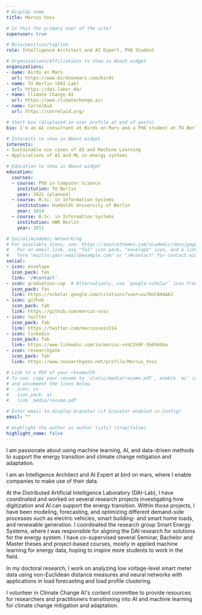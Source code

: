 ```yaml
---
# Display name
title: Marcus Voss

# Is this the primary user of the site?
superuser: true

# Role/position/tagline
role: Intelligence Architect and AI Expert, PhD Student

# Organizations/Affiliations to show in About widget
organizations:
- name: Birds on Mars
  url: https://www.birdsonmars.com/birds
- name: TU Berlin (DAI-Lab)
  url: https://dai-labor.de/
- name: Climate Change AI
  url: https://www.climatechange.ai/
- name: CorrelAid
  url: https://correlaid.org/

# Short bio (displayed in user profile at end of posts)
bio: I'm an AI consultant at Birds on Mars and a PhD student at TU Berlin in AI applications in the smart grid.

# Interests to show in About widget
interests:
- Sustainable use cases of AI and Machine Learning
- Applications of AI and ML in energy systems

# Education to show in About widget
education:
  courses:
  - course: PhD in Computer Science
    institution: TU Berlin
    year: 2021 (planned)
  - course: M.Sc. in Information Systems
    institution: Humboldt University of Berlin
    year: 2014
  - course: B.Sc. in Information Systems
    institution: HWR Berlin
    year: 2011

# Social/Academic Networking
# For available icons, see: https://sourcethemes.com/academic/docs/page-builder/#icons
#   For an email link, use "fas" icon pack, "envelope" icon, and a link in the
#   form "mailto:your-email@example.com" or "/#contact" for contact widget.
social:
- icon: envelope
  icon_pack: fas
  link: '/#contact'
- icon: graduation-cap  # Alternatively, use `google-scholar` icon from `ai` icon pack
  icon_pack: fas
  link: https://scholar.google.com/citations?user=uv70nC8AAAAJ
- icon: github
  icon_pack: fab
  link: https://github.com/marcus-voss
- icon: twitter
  icon_pack: fab
  link: https://twitter.com/marcusvoss314
- icon: linkedin
  icon_pack: fab
  link: https://www.linkedin.com/in/marcus-vo%C3%9F-5b6944ba
- icon: researchgate
  icon_pack: fab
  link: https://www.researchgate.net/profile/Marcus_Voss

# Link to a PDF of your resume/CV.
# To use: copy your resume to `static/media/resume.pdf`, enable `ai` icons in `params.toml`, 
# and uncomment the lines below.
# - icon: cv
#   icon_pack: ai
#   link: media/resume.pdf

# Enter email to display Gravatar (if Gravatar enabled in Config)
email: ""

# Highlight the author in author lists? (true/false)
highlight_name: false
---
```


I am passionate about using machine learning, AI, and data-driven methods to support the energy transition and climate change mitigation and adaptation.

I am an Intelligence Architect and AI Expert at bird on mars, where I enable companies to make use of their data.

At the Distributed Artificial Intelligence Laboratory (DAI-Lab), I have coordinated and worked on several research projects investigating how digitization and AI can support the energy transition. Within those projects, I have been modeling, forecasting, and optimizing different demand-side processes such as electric vehicles, smart building- and smart home loads, and renewable generation. I coordinated the research group Smart Energy Systems, where I was responsible for aligning the DAI research for solutions for the energy system. I have co-supervised several Seminar, Bachelor and Master theses and project-based courses, mostly in applied machine learning for energy data, hoping to inspire more students to work in the field.

In my doctoral research, I work on analyzing low voltage-level smart meter data using non-Euclidean distance measures and neural networks with applications in load forecasting and load profile clustering.

I volunteer in Climate Change AI's content committee to provide resources for researchers and practitioners transitioning into AI and machine learning for climate change mitigation and adaptation.
